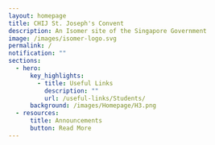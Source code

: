 ```yaml
---
layout: homepage
title: CHIJ St. Joseph's Convent
description: An Isomer site of the Singapore Government
image: /images/isomer-logo.svg
permalink: /
notification: ""
sections:
  - hero:
      key_highlights:
        - title: Useful Links
          description: ""
          url: /useful-links/Students/
      background: /images/Homepage/H3.png
  - resources:
      title: Announcements
      button: Read More
---
```

